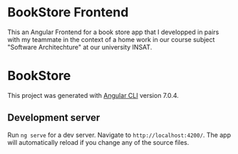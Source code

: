 # BookStore Frontend
This an Angular Frontend for a book store app that I developped in pairs with my teammate in the context of a home work in our course subject "Software Architechture" at our university INSAT.

# BookStore

This project was generated with [Angular CLI](https://github.com/angular/angular-cli) version 7.0.4.

## Development server

Run `ng serve` for a dev server. Navigate to `http://localhost:4200/`. The app will automatically reload if you change any of the source files.
